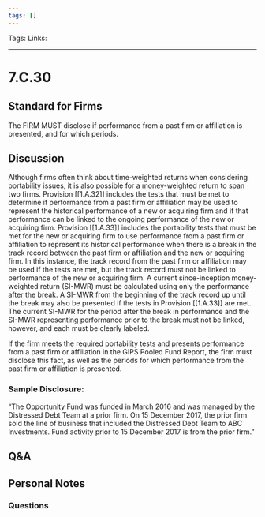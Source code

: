 ```yaml
---
tags: []
---
```

Tags:
Links: 
___
# 7.C.30
## Standard for Firms
The FIRM MUST disclose if performance from a past firm or affiliation is presented, and for which periods.
## Discussion
Although firms often think about time-weighted returns when considering portability issues, it is also possible for a money-weighted return to span two firms. Provision [[1.A.32]] includes the tests that must be met to determine if performance from a past firm or affiliation may be used to represent the historical performance of a new or acquiring firm and if that performance can be linked to the ongoing performance of the new or acquiring firm. Provision [[1.A.33]] includes the portability tests that must be met for the new or acquiring firm to use performance from a past firm or affiliation to represent its historical performance when there is a break in the track record between the past firm or affiliation and the new or acquiring firm. In this instance, the track record from the past firm or affiliation may be used if the tests are met, but the track record must not be linked to performance of the new or acquiring firm. A current since-inception money-weighted return (SI-MWR) must be calculated using only the performance after the break. A SI-MWR from the beginning of the track record up until the break may also be presented if the tests in Provision [[1.A.33]] are met. The current SI-MWR for the period after the break in performance and the SI-MWR representing performance prior to the break must not be linked, however, and each must be clearly labeled.

If the firm meets the required portability tests and presents performance from a past firm or affiliation in the GIPS Pooled Fund Report, the firm must disclose this fact, as well as the periods for which performance from the past firm or affiliation is presented.

### Sample Disclosure:
“The Opportunity Fund was funded in March 2016 and was managed by the Distressed Debt Team at a prior firm. On 15 December 2017, the prior firm sold the line of business that included the Distressed Debt Team to ABC Investments. Fund activity prior to 15 December 2017 is from the prior firm.”
## Q&A

## Personal Notes

### Questions